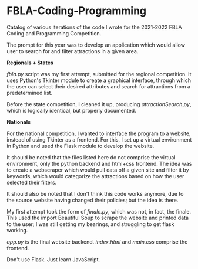 # FBLA-Coding-Programming
Catalog of various iterations of the code I wrote for the 2021-2022 FBLA Coding and Programming Competition.

The prompt for this year was to develop an application which would allow user to search for and filter attractions in a given area.

**Regionals + States**

*fbla.py* script was my first attempt, submitted for the regional competition. It uses Python's Tkinter module to create a graphical interface, through which the user can select their desired attributes and search for attractions from a predetermined list. 

Before the state competition, I cleaned it up, producing *attractionSearch.py*, which is logically identical, but properly documented.

**Nationals**

For the national competition, I wanted to interface the program to a website, instead of using Tkinter as a frontend. For this, I set up a virtual environment in Python and used the Flask module to develop the website.

It should be noted that the files listed here do not comprise the virtual environment, only the python backend and html+css frontend.
The idea was to create a webscraper which would pull data off a given site and filter it by keywords, which would categorize the attractions based on how the user selected their filters.

It should also be noted that I don't think this code works anymore, due to the source website having changed their policies; but the idea is there.

My first attempt took the form of *finale.py*, which was not, in fact, the finale. This used the import Beautiful Soup to scrape the website and printed data to the user; I was still getting my bearings, and struggling to get flask working.

*app.py* is the final website backend. *index.html* and *main.css* comprise the frontend.

Don't use Flask. Just learn JavaScript.
